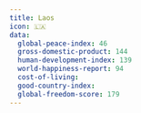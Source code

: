 ```yaml
---
title: Laos
icon: 🇱🇦
data:
  global-peace-index: 46
  gross-domestic-product: 144
  human-development-index: 139
  world-happiness-report: 94
  cost-of-living:
  good-country-index:
  global-freedom-score: 179
---
```

